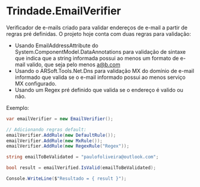 # Trindade.EmailVerifier

Verificador de e-mails criado para validar endereços de e-mail a partir de regras pré definidas.
O projeto hoje conta com duas regras para validação:
- Usando EmailAddressAttribute do System.ComponentModel.DataAnnotations para validação de sintaxe que indica que a string informada possui ao menos um formato de e-mail valido, que seja pelo menos a@b.com
- Usando o ARSoft.Tools.Net.Dns para validação MX do domínio de e-mail informado que valida se o e-mail informado possui ao menos serviço MX configurado.
- Usando um Regex pré definido que valida se o endereço é valido ou não.

Exemplo:

```cs
var emailVerifier = new EmailVerifier();

// Adicionando regras default:
emailVerifier.AddRule(new DefaultRule());
emailVerifier.AddRule(new MxRule());
emailVerifier.AddRule(new RegexRule("Regex"));

string emailToBeValidated = "paulofoliveira@outlook.com";

bool result = emailVerified.IsValid(emailToBeValidated);

Console.WriteLine($"Resultado = { result }");

```
